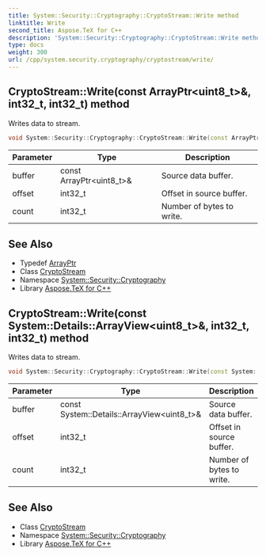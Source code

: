 ```yaml
---
title: System::Security::Cryptography::CryptoStream::Write method
linktitle: Write
second_title: Aspose.TeX for C++
description: 'System::Security::Cryptography::CryptoStream::Write method. Writes data to stream in C++.'
type: docs
weight: 300
url: /cpp/system.security.cryptography/cryptostream/write/
---
```

## CryptoStream::Write(const ArrayPtr\<uint8_t\>\&, int32_t, int32_t) method


Writes data to stream.

```cpp
void System::Security::Cryptography::CryptoStream::Write(const ArrayPtr<uint8_t> &buffer, int32_t offset, int32_t count) override
```


| Parameter | Type | Description |
| --- | --- | --- |
| buffer | const ArrayPtr\<uint8_t\>\& | Source data buffer. |
| offset | int32_t | Offset in source buffer. |
| count | int32_t | Number of bytes to write. |

## See Also

* Typedef [ArrayPtr](../../../system/arrayptr/)
* Class [CryptoStream](../)
* Namespace [System::Security::Cryptography](../../)
* Library [Aspose.TeX for C++](../../../)
## CryptoStream::Write(const System::Details::ArrayView\<uint8_t\>\&, int32_t, int32_t) method


Writes data to stream.

```cpp
void System::Security::Cryptography::CryptoStream::Write(const System::Details::ArrayView<uint8_t> &buffer, int32_t offset, int32_t count) override
```


| Parameter | Type | Description |
| --- | --- | --- |
| buffer | const System::Details::ArrayView\<uint8_t\>\& | Source data buffer. |
| offset | int32_t | Offset in source buffer. |
| count | int32_t | Number of bytes to write. |

## See Also

* Class [CryptoStream](../)
* Namespace [System::Security::Cryptography](../../)
* Library [Aspose.TeX for C++](../../../)
